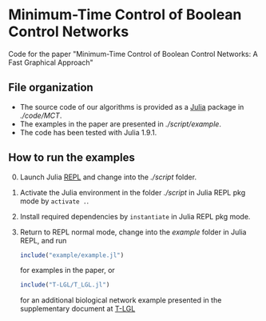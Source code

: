 # Minimum-Time Control of Boolean Control Networks

Code for the paper "Minimum-Time Control of Boolean Control Networks: A Fast Graphical Approach"

## File organization

- The source code of our algorithms is provided as a [Julia](https://julialang.org/) package in *./code/MCT*.
- The examples in the paper are presented in *./script/example*.
- The code has been tested with Julia 1.9.1.

## How to run the examples

0. Launch Julia [REPL](https://docs.julialang.org/en/v1/stdlib/REPL/) and change into the *./script* folder.
1. Activate the Julia environment in the folder *./script* in Julia REPL pkg mode by `activate .`.
2. Install required dependencies by `instantiate` in Julia REPL pkg mode.
3. Return to REPL normal mode, change into the *example* folder in Julia REPL, and run

   ```julia
   include("example/example.jl")
   ```
   for examples in the paper, or
   ```julia
   include("T-LGL/T_LGL.jl")
   ```
   for an additional biological network example presented in the supplementary document at [T-LGL](./script/T-LGL)
